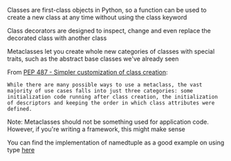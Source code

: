 Classes are first-class objects in Python, so a function can be used to create a 
new class at any time without using the class keyword

Class decorators are designed to inspect, change and even replace the decorated class
with another class

Metaclasses let you create whole new categories of classes with special traits, such as 
the abstract base classes we've already seen

From [PEP 487 - Simpler customization of class creation](https://peps.python.org/pep-0487/): 

``` 
While there are many possible ways to use a metaclass, the vast majority of use cases falls into just three categories: some initialization code running after class creation, the initialization of descriptors and keeping the order in which class attributes were defined.
```


Note: Metaclasses should not be something used for application code. However, if you're writing a 
framework, this might make sense


You can find the implementation of namedtuple as a good example on using type [here](https://github.com/python/cpython/blob/3.9/Lib/collections/__init__.py)
